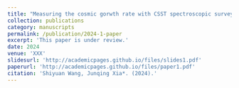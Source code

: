 ```yaml
---
title: "Measuring the cosmic gorwth rate with CSST spectroscopic survey and Fast Radio Bursts."
collection: publications
category: manuscripts
permalink: /publication/2024-1-paper
excerpt: 'This paper is under review.'
date: 2024
venue: 'XXX'
slidesurl: 'http://academicpages.github.io/files/slides1.pdf'
paperurl: 'http://academicpages.github.io/files/paper1.pdf'
citation: 'Shiyuan Wang, Junqing Xia*. (2024).'
---
```

